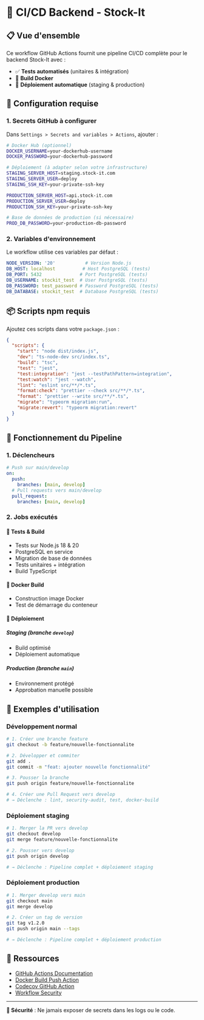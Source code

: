 # 🚀 CI/CD Backend - Stock-It

## 📋 Vue d'ensemble

Ce workflow GitHub Actions fournit une pipeline CI/CD complète pour le backend Stock-It avec :

- ✅ **Tests automatisés** (unitaires & intégration)
- 🐳 **Build Docker**
- 🚀 **Déploiement automatique** (staging & production)

## 🔧 Configuration requise

### 1. Secrets GitHub à configurer

Dans `Settings > Secrets and variables > Actions`, ajouter :

```bash
# Docker Hub (optionnel)
DOCKER_USERNAME=your-dockerhub-username
DOCKER_PASSWORD=your-dockerhub-password

# Déploiement (à adapter selon votre infrastructure)
STAGING_SERVER_HOST=staging.stock-it.com
STAGING_SERVER_USER=deploy
STAGING_SSH_KEY=your-private-ssh-key

PRODUCTION_SERVER_HOST=api.stock-it.com
PRODUCTION_SERVER_USER=deploy
PRODUCTION_SSH_KEY=your-private-ssh-key

# Base de données de production (si nécessaire)
PROD_DB_PASSWORD=your-production-db-password
```

### 2. Variables d'environnement

Le workflow utilise ces variables par défaut :

```yaml
NODE_VERSION: '20'           # Version Node.js
DB_HOST: localhost          # Host PostgreSQL (tests)
DB_PORT: 5432              # Port PostgreSQL (tests)
DB_USERNAME: stockit_test  # User PostgreSQL (tests)
DB_PASSWORD: test_password # Password PostgreSQL (tests)
DB_DATABASE: stockit_test  # Database PostgreSQL (tests)
```

## 📦 Scripts npm requis

Ajoutez ces scripts dans votre `package.json` :

```json
{
  "scripts": {
    "start": "node dist/index.js",
    "dev": "ts-node-dev src/index.ts",
    "build": "tsc",
    "test": "jest",
    "test:integration": "jest --testPathPattern=integration",
    "test:watch": "jest --watch",
    "lint": "eslint src/**/*.ts",
    "format:check": "prettier --check src/**/*.ts",
    "format": "prettier --write src/**/*.ts",
    "migrate": "typeorm migration:run",
    "migrate:revert": "typeorm migration:revert"
  }
}
```

## 🔄 Fonctionnement du Pipeline

### 1. **Déclencheurs**

```yaml
# Push sur main/develop
on:
  push:
    branches: [main, develop]
  # Pull requests vers main/develop  
  pull_request:
    branches: [main, develop]
```

### 2. **Jobs exécutés**

#### 🧪 **Tests & Build** 
- Tests sur Node.js 18 & 20
- PostgreSQL en service
- Migration de base de données
- Tests unitaires + intégration
- Build TypeScript

#### 🐳 **Docker Build**
- Construction image Docker
- Test de démarrage du conteneur

#### 🚀 **Déploiement**

##### Staging (branche `develop`)
- Build optimisé
- Déploiement automatique

##### Production (branche `main`)
- Environnement protégé
- Approbation manuelle possible

## 🎯 Exemples d'utilisation

### Développement normal

```bash
# 1. Créer une branche feature
git checkout -b feature/nouvelle-fonctionnalite

# 2. Développer et commiter
git add .
git commit -m "feat: ajouter nouvelle fonctionnalité"

# 3. Pousser la branche
git push origin feature/nouvelle-fonctionnalite

# 4. Créer une Pull Request vers develop
# → Déclenche : lint, security-audit, test, docker-build
```

### Déploiement staging

```bash
# 1. Merger la PR vers develop
git checkout develop
git merge feature/nouvelle-fonctionnalite

# 2. Pousser vers develop
git push origin develop

# → Déclenche : Pipeline complet + déploiement staging
```

### Déploiement production

```bash
# 1. Merger develop vers main
git checkout main
git merge develop

# 2. Créer un tag de version
git tag v1.2.0
git push origin main --tags

# → Déclenche : Pipeline complet + déploiement production
```


## 🔗 Ressources

- [GitHub Actions Documentation](https://docs.github.com/en/actions)
- [Docker Build Push Action](https://github.com/docker/build-push-action)
- [Codecov GitHub Action](https://github.com/codecov/codecov-action)
- [Workflow Security](https://docs.github.com/en/actions/security-guides)

---


**🔐 Sécurité** : Ne jamais exposer de secrets dans les logs ou le code.
